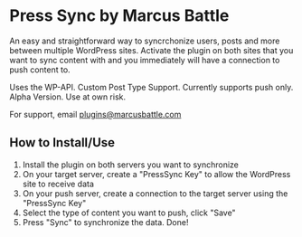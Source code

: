 # Press Sync by Marcus Battle

An easy and straightforward way to syncrchonize users, posts and more between multiple WordPress sites. Activate the plugin on both sites that you want to sync content with and you immediately will have a connection to push content to.

Uses the WP-API. Custom Post Type Support. Currently supports push only. Alpha Version. Use at own risk.

For support, email plugins@marcusbattle.com

## How to Install/Use

1) Install the plugin on both servers you want to synchronize
2) On your target server, create a "PressSync Key" to allow the WordPress site to receive data
3) On your push server, create a connection to the target server using the "PressSync Key"
4) Select the type of content you want to push, click "Save"
5) Press "Sync" to synchronize the data. Done!

